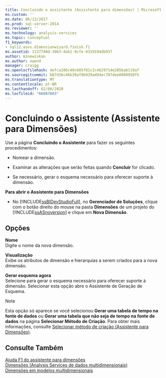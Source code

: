 ```yaml
---
title: Concluindo o assistente (Assistente para dimensões) | Microsoft Docs
ms.custom: ''
ms.date: 06/13/2017
ms.prod: sql-server-2014
ms.reviewer: ''
ms.technology: analysis-services
ms.topic: conceptual
f1_keywords:
- sql12.asvs.dimensionwizard.finish.f1
ms.assetid: 1137740d-3063-4ab1-9cfe-8319194db937
author: minewiskan
ms.author: owend
manager: craigg
ms.openlocfilehash: 4efca206c40c685f81c2c4629714e285ba6119af
ms.sourcegitcommit: b87d36c46b39af8b929ad94ec707dee8800950f5
ms.translationtype: MT
ms.contentlocale: pt-BR
ms.lasthandoff: 02/08/2020
ms.locfileid: "66087603"
---
```

# <a name="completing-the-wizard-dimension-wizard"></a>Concluindo o Assistente (Assistente para Dimensões)
  Use a página **Concluindo o Assistente** para fazer os seguintes procedimentos:  
  
-   Nomear a dimensão.  
  
-   Examinar as alterações que serão feitas quando **Concluir** for clicado.  
  
-   Se necessário, gerar o esquema necessário para oferecer suporte à dimensão.  
  
 **Para abrir o Assistente para Dimensões**  
  
-   No [!INCLUDE[ssBIDevStudioFull](../includes/ssbidevstudiofull-md.md)], no **Gerenciador de Soluções**, clique com o botão direito do mouse na pasta **Dimensões** de um projeto do [!INCLUDE[ssASnoversion](../includes/ssasnoversion-md.md)] e clique em **Nova Dimensão**.  
  
## <a name="options"></a>Opções  
 **Nome**  
 Digite o nome da nova dimensão.  
  
 **Visualização**  
 Exibe os atributos de dimensão e hierarquias a serem criados para a nova dimensão.  
  
 **Gerar esquema agora**  
 Selecione para gerar o esquema necessário para oferecer suporte à dimensão. Selecionar esta opção abre o Assistente de Geração de Esquema.  
  
> [!NOTE]  
>  Esta opção só aparece se você selecionou **Gerar uma tabela de tempo na fonte de dados** ou **Gerar uma tabela que não seja de tempo na fonte de dados** na página **Selecionar Método de Criação**. Para obter mais informações, consulte [Selecionar método de criação &#40;Assistente para Dimensões&#41;](select-creation-method-dimension-wizard.md).  
  
## <a name="see-also"></a>Consulte Também  
 [Ajuda F1 do assistente para dimensões](dimension-wizard-f1-help.md)   
 [Dimensões &#40;Analysis Services de dados multidimensionais&#41;](multidimensional-models-olap-logical-dimension-objects/dimensions-analysis-services-multidimensional-data.md)   
 [Dimensões em modelos multidimensionais](multidimensional-models/dimensions-in-multidimensional-models.md)  
  
  

